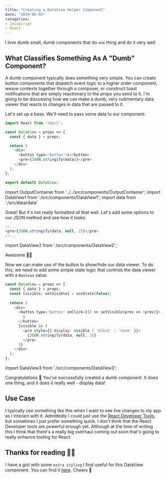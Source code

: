 ```yaml
---
title: "Creating a DataView Helper Component"
date: "2019-05-03"
categories:
- JavaScript
- React
---
```


I love dumb small, dumb components that do `one` thing and do it very well.

## What Classifies Something As A "Dumb" Component?

A dumb component typically does something very simple. You can create button components that dispatch event logic to a higher order component, weave contexts together through a composer, or construct toast notifications that are simply reactionary to the props you send to it. I'm going to be discussing how we can make a dumb, very rudimentary data viewer that reacts to changes in data that are passed to it.

Let's set up a base. We'll need to pass some data to our component:

```js
import React from 'react';

const DataView = props => {
  const { data } = props;

  return (
    <div>
      <button type='button'>i</button>
      <pre>{JSON.stringify(data)}</pre>
    </div>
  );
};

export default DataView;
```

import OutputContainer from '../../src/components/OutputContainer';
import DataView1 from './src/components/DataView1';
import data from './src/data/data'

<OutputContainer>
  <DataView1 data={data} />
</OutputContainer>

Great! But it's not really formatted all that well. Let's add some options to our JSON method and see how it looks:

```js
//...
<pre>{JSON.stringify(data, null, 2)}</pre>
//...
```

import DataView2 from './src/components/DataView2';

<OutputContainer>
  <DataView2 data={data} />
</OutputContainer>


Awesome 👍🏻

Now we can make use of the button to show/hide our data viewer. To do this, we need to add some simple state logic that controls the data viewer with a `Boolean` value.

```js
const DataView = props => {
  const { data } = props;
  const [visible, setVisible] = useState(false);
  
  return (
    <div>
      <button type='button' onClick={() => setVisible(prev => !prev)}>
        i
      </button>
      {visible && (
        <pre style={{ display: visible ? 'block' : 'none' }}>
          {JSON.stringify(data, null, 2)}
        </pre>
      )}
    </div>
  );
};
```

import DataView3 from './src/components/DataView3';

<OutputContainer>
  <DataView3 data={data} />
</OutputContainer>

Congratulations 🎉 You've successfully created a dumb component. It does one thing, and it does it really well - display data!

## Use Case
I typically use something like this when I want to see live changes to my app as I interact with it. Admittedly I could just use the [React Developer Tools](https://www.google.com/search?client=opera&hs=QLP&ei=RWfQXLbyHsH6sAW4o4eQAQ&q=React+Developer+Tools&oq=React+Developer+Tools&gs_l=psy-ab.3..0l10.5606.5606..6077...0.0..0.87.87.1......0....2j1..gws-wiz.......0i71.jldEa6IIqxs), but sometimes I just prefer something quick. I don't think that the React Developer tools are powerful enough yet. Although at the time of writing this I think that there's a really big overhaul coming out soon that's going to really enhance tooling for React.

## Thanks for reading 👋🏻
I have a gist with some `extra styling` I find useful for this DataView component. You can find it [here](https://gist.github.com/dmetivier/b67b703c4bbec4bdc22a76170adc09c5). Cheers 🍻
